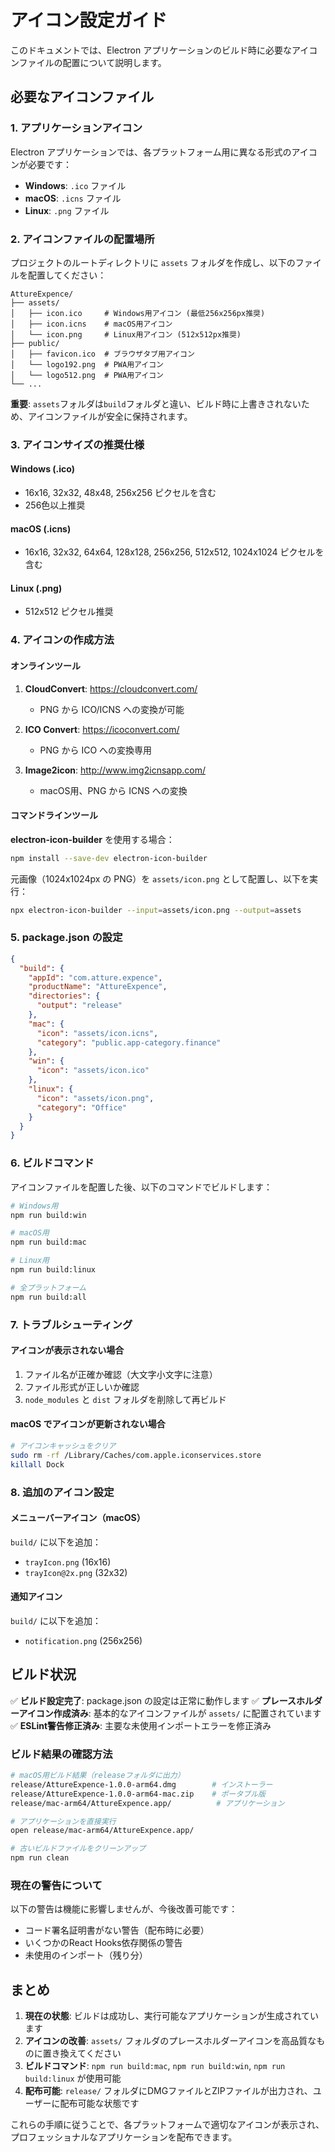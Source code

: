 # アイコン設定ガイド

このドキュメントでは、Electron アプリケーションのビルド時に必要なアイコンファイルの配置について説明します。

## 必要なアイコンファイル

### 1. アプリケーションアイコン

Electron アプリケーションでは、各プラットフォーム用に異なる形式のアイコンが必要です：

- **Windows**: `.ico` ファイル
- **macOS**: `.icns` ファイル
- **Linux**: `.png` ファイル

### 2. アイコンファイルの配置場所

プロジェクトのルートディレクトリに `assets` フォルダを作成し、以下のファイルを配置してください：

```
AttureExpence/
├── assets/
│   ├── icon.ico     # Windows用アイコン (最低256x256px推奨)
│   ├── icon.icns    # macOS用アイコン
│   └── icon.png     # Linux用アイコン (512x512px推奨)
├── public/
│   ├── favicon.ico  # ブラウザタブ用アイコン
│   └── logo192.png  # PWA用アイコン
│   └── logo512.png  # PWA用アイコン
└── ...
```

**重要**: `assets`フォルダは`build`フォルダと違い、ビルド時に上書きされないため、アイコンファイルが安全に保持されます。

### 3. アイコンサイズの推奨仕様

#### Windows (.ico)
- 16x16, 32x32, 48x48, 256x256 ピクセルを含む
- 256色以上推奨

#### macOS (.icns)
- 16x16, 32x32, 64x64, 128x128, 256x256, 512x512, 1024x1024 ピクセルを含む

#### Linux (.png)
- 512x512 ピクセル推奨

### 4. アイコンの作成方法

#### オンラインツール
1. **CloudConvert**: https://cloudconvert.com/
   - PNG から ICO/ICNS への変換が可能

2. **ICO Convert**: https://icoconvert.com/
   - PNG から ICO への変換専用

3. **Image2icon**: http://www.img2icnsapp.com/
   - macOS用、PNG から ICNS への変換

#### コマンドラインツール

**electron-icon-builder** を使用する場合：
```bash
npm install --save-dev electron-icon-builder
```

元画像（1024x1024px の PNG）を `assets/icon.png` として配置し、以下を実行：
```bash
npx electron-icon-builder --input=assets/icon.png --output=assets
```

### 5. package.json の設定

```json
{
  "build": {
    "appId": "com.atture.expence",
    "productName": "AttureExpence",
    "directories": {
      "output": "release"
    },
    "mac": {
      "icon": "assets/icon.icns",
      "category": "public.app-category.finance"
    },
    "win": {
      "icon": "assets/icon.ico"
    },
    "linux": {
      "icon": "assets/icon.png",
      "category": "Office"
    }
  }
}
```

### 6. ビルドコマンド

アイコンファイルを配置した後、以下のコマンドでビルドします：

```bash
# Windows用
npm run build:win

# macOS用
npm run build:mac

# Linux用
npm run build:linux

# 全プラットフォーム
npm run build:all
```

### 7. トラブルシューティング

#### アイコンが表示されない場合
1. ファイル名が正確か確認（大文字小文字に注意）
2. ファイル形式が正しいか確認
3. `node_modules` と `dist` フォルダを削除して再ビルド

#### macOS でアイコンが更新されない場合
```bash
# アイコンキャッシュをクリア
sudo rm -rf /Library/Caches/com.apple.iconservices.store
killall Dock
```

### 8. 追加のアイコン設定

#### メニューバーアイコン（macOS）
`build/` に以下を追加：
- `trayIcon.png` (16x16)
- `trayIcon@2x.png` (32x32)

#### 通知アイコン
`build/` に以下を追加：
- `notification.png` (256x256)

## ビルド状況

✅ **ビルド設定完了**: package.json の設定は正常に動作します
✅ **プレースホルダーアイコン作成済み**: 基本的なアイコンファイルが `assets/` に配置されています
✅ **ESLint警告修正済み**: 主要な未使用インポートエラーを修正済み

### ビルド結果の確認方法

```bash
# macOS用ビルド結果（releaseフォルダに出力）
release/AttureExpence-1.0.0-arm64.dmg        # インストーラー
release/AttureExpence-1.0.0-arm64-mac.zip    # ポータブル版
release/mac-arm64/AttureExpence.app/          # アプリケーション

# アプリケーションを直接実行
open release/mac-arm64/AttureExpence.app/

# 古いビルドファイルをクリーンアップ
npm run clean
```

### 現在の警告について

以下の警告は機能に影響しませんが、今後改善可能です：
- コード署名証明書がない警告（配布時に必要）
- いくつかのReact Hooks依存関係の警告
- 未使用のインポート（残り分）

## まとめ

1. **現在の状態**: ビルドは成功し、実行可能なアプリケーションが生成されています
2. **アイコンの改善**: `assets/` フォルダのプレースホルダーアイコンを高品質なものに置き換えてください
3. **ビルドコマンド**: `npm run build:mac`, `npm run build:win`, `npm run build:linux` が使用可能
4. **配布可能**: `release/` フォルダにDMGファイルとZIPファイルが出力され、ユーザーに配布可能な状態です

これらの手順に従うことで、各プラットフォームで適切なアイコンが表示され、プロフェッショナルなアプリケーションを配布できます。